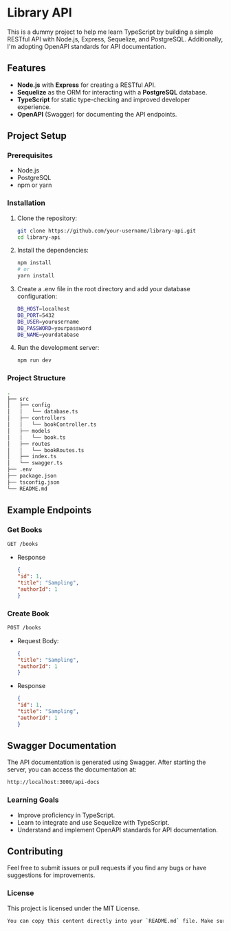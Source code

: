 # Library API

This is a dummy project to help me learn TypeScript by building a simple RESTful API with Node.js, Express, Sequelize, and PostgreSQL. Additionally, I'm adopting OpenAPI standards for API documentation.

## Features

- **Node.js** with **Express** for creating a RESTful API.
- **Sequelize** as the ORM for interacting with a **PostgreSQL** database.
- **TypeScript** for static type-checking and improved developer experience.
- **OpenAPI** (Swagger) for documenting the API endpoints.

## Project Setup

### Prerequisites

- Node.js
- PostgreSQL
- npm or yarn

### Installation

1. Clone the repository:
   ```bash
   git clone https://github.com/your-username/library-api.git
   cd library-api
   ```
2. Install the dependencies:
   ```bash
   npm install
   # or
   yarn install
   ```
3. Create a .env file in the root directory and add your database configuration:
   ```bash
   DB_HOST=localhost
   DB_PORT=5432
   DB_USER=yourusername
   DB_PASSWORD=yourpassword
   DB_NAME=yourdatabase
   ```
4. Run the development server:
   ```bash
   npm run dev
   ```

### Project Structure
   ```bash
   .
   ├── src
   │   ├── config
   │   │   └── database.ts
   │   ├── controllers
   │   │   └── bookController.ts
   │   ├── models
   │   │   └── book.ts
   │   ├── routes
   │   │   └── bookRoutes.ts
   │   ├── index.ts
   │   └── swagger.ts
   ├── .env
   ├── package.json
   ├── tsconfig.json
   └── README.md
   ```

## Example Endpoints

### Get Books
   ```bash
   GET /books
   ```
   -  Response
      ```json
      {
      "id": 1,
      "title": "Sampling",
      "authorId": 1
      }
      ```
### Create Book
   ```bash
   POST /books
   ```
   -  Request Body:
      ```json
      {
      "title": "Sampling",
      "authorId": 1
      }

      ```
   -  Response
      ```json
      {
      "id": 1,
      "title": "Sampling",
      "authorId": 1
      }

      ```

## Swagger Documentation
The API documentation is generated using Swagger. After starting the server, you can access the documentation at:
```bash
http://localhost:3000/api-docs
```
### Learning Goals
-  Improve proficiency in TypeScript.
-  Learn to integrate and use Sequelize with TypeScript.
-  Understand and implement OpenAPI standards for API documentation.

## Contributing
Feel free to submit issues or pull requests if you find any bugs or have suggestions for improvements.

### License
This project is licensed under the MIT License.
```bash
You can copy this content directly into your `README.md` file. Make sure to adjust the repository URL and any other placeholders as needed.
```